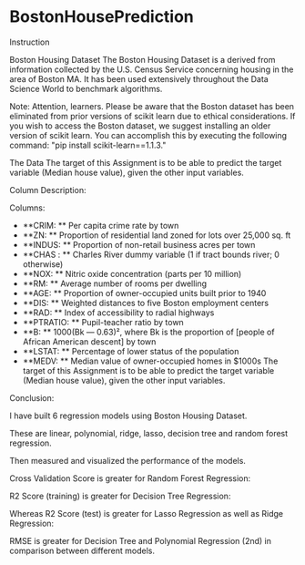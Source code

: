 # BostonHousePrediction


Instruction

Boston Housing Dataset
The Boston Housing Dataset is a derived from information collected by the U.S. Census Service concerning housing in the area of Boston MA. It has been used extensively throughout the Data Science World to benchmark algorithms.

Note:
Attention, learners. Please be aware that the Boston dataset has been eliminated from prior versions of scikit learn due to ethical considerations. If you wish to access the Boston dataset, we suggest installing an older version of scikit learn. You can accomplish this by executing the following command: "pip install scikit-learn==1.1.3."

The Data
The target of this Assignment is to be able to predict the target variable (Median house value), given the other input variables.

Column	Description:

Columns:
- **CRIM: ** Per capita crime rate by town
- **ZN: ** Proportion of residential land zoned for lots over 25,000 sq. ft
- **INDUS: ** Proportion of non-retail business acres per town
- **CHAS : ** Charles River dummy variable (1 if tract bounds river; 0 otherwise)
- **NOX: ** Nitric oxide concentration (parts per 10 million)
- **RM: ** Average number of rooms per dwelling
- **AGE: ** Proportion of owner-occupied units built prior to 1940
- **DIS: ** Weighted distances to five Boston employment centers
- **RAD: ** Index of accessibility to radial highways
- **PTRATIO: ** Pupil-teacher ratio by town
- **B: ** 1000(Bk — 0.63)², where Bk is the proportion of [people of African American descent] by town
- **LSTAT: ** Percentage of lower status of the population
- **MEDV: ** Median value of owner-occupied homes in $1000s
The target of this Assignment is to be able to predict the target variable (Median house value), given the other input variables.




Conclusion:

I have built 6 regression models using Boston Housing Dataset.

These are linear, polynomial, ridge, lasso, decision tree and random forest regression.

Then measured and visualized the performance of the models.

Cross Validation Score is greater for Random Forest Regression:

R2 Score (training) is greater for Decision Tree Regression:

Whereas R2 Score (test) is greater for Lasso Regression as well as Ridge Regression:

RMSE is greater for Decision Tree and Polynomial Regression (2nd) in comparison between different models.





